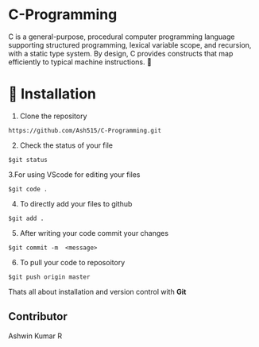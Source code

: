 # C-Programming
C is a general-purpose, procedural computer programming language supporting structured programming, lexical variable scope, and recursion, with a static type system. By design, C provides constructs that map efficiently to typical machine instructions. 🎉

# 🚀&nbsp;Installation 
1. Clone the repository 
```
https://github.com/Ash515/C-Programming.git
```
2. Check the status of your file 
```
$git status
```

3.For using VScode for editing your files 
```
$git code .
```
4. To directly add your files to github
```
$git add .
```
5. After writing your code commit your changes 
```
$git commit -m  <message>
```
6. To pull your code to reposoitory
```
$git push origin master
```
Thats all about installation and version control with **Git**

## Contributor
Ashwin Kumar R 


